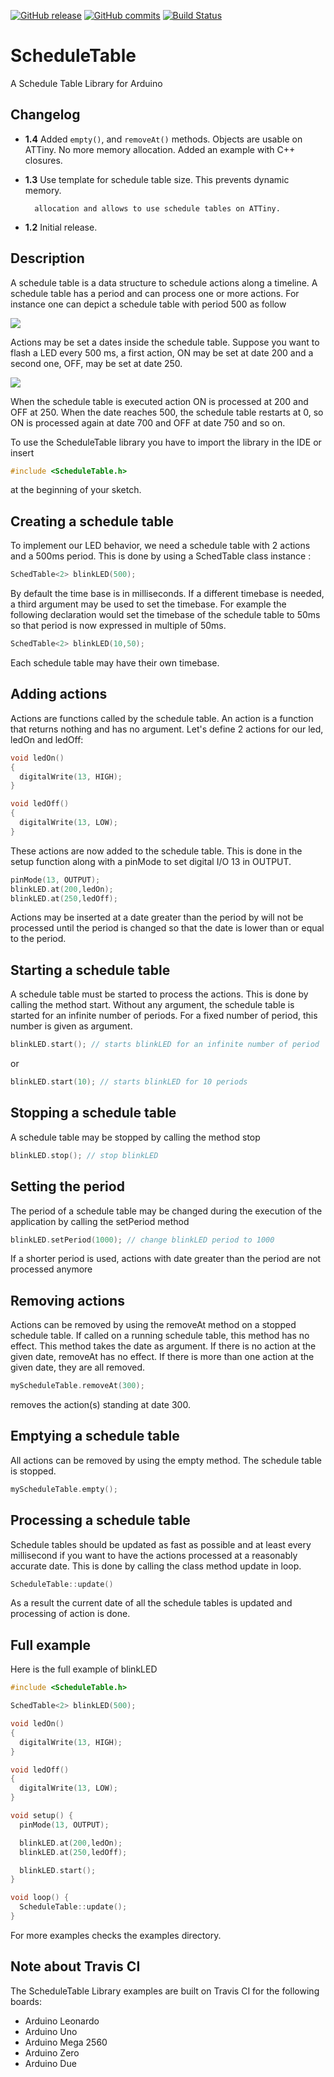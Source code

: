 [![GitHub release](https://img.shields.io/github/release/Locoduino/ScheduleTable.svg)](https://github.com/Locoduino/ScheduleTable/releases/latest) [![GitHub commits](https://img.shields.io/github/commits-since/Locoduino/ScheduleTable/1.4.svg)](https://github.com/Locoduino/ScheduleTable/compare/1.4...master) [![Build Status](https://travis-ci.org/Locoduino/ScheduleTable.svg?branch=master)](https://travis-ci.org/Locoduino/ScheduleTable)

# ScheduleTable

A Schedule Table Library for Arduino

## Changelog

- **1.4**     Added ```empty()```, and ```removeAt()``` methods. Objects are usable on ATTiny. No more memory
        allocation. Added an example with C++ closures.
- **1.3**     Use template for schedule table size. This prevents dynamic memory.

        allocation and allows to use schedule tables on ATTiny.
- **1.2**     Initial release.

## Description

A schedule table is a data structure to schedule actions along a timeline.
A schedule table has a period and can process one or more actions.
For instance one can depict a schedule table with period 500 as follow

<img src="http://locoduino.org/pic/github/st.png">

Actions may be set a dates inside the schedule table.
Suppose you want to flash a LED every 500 ms, a first action, ON may be set
at date 200 and a second one, OFF, may be set at date 250.

<img src="http://locoduino.org/pic/github/sta.png">

When the schedule table is executed action ON is processed at 200 and OFF at
250. When the date reaches 500, the schedule table restarts at 0, so ON is
processed again at date 700 and OFF at date 750 and so on.

To use the ScheduleTable library you have to import the library in the IDE
or insert

```C++
#include <ScheduleTable.h>
```

at the beginning of your sketch.

## Creating a schedule table

To implement our LED behavior, we need a schedule table with 2 actions and a
500ms period. This is done by using a SchedTable class instance :

```C++
SchedTable<2> blinkLED(500);
```

By default the time base is in milliseconds. If a different timebase is needed,
a third argument may be used to set the timebase. For example the following
declaration would set the timebase of the schedule table to 50ms so that
period is now expressed in multiple of 50ms.

```C++
SchedTable<2> blinkLED(10,50);
```

Each schedule table may have their own timebase.

## Adding actions

Actions are functions called by the schedule table. An action is a function
that returns nothing and has no argument. Let's define 2 actions for our led,
ledOn and ledOff:

```C++
void ledOn()
{
  digitalWrite(13, HIGH);
}

void ledOff()
{
  digitalWrite(13, LOW);
}
```

These actions are now added to the schedule table. This is done in the setup
function along with a pinMode to set digital I/O 13 in OUTPUT.

```C++
pinMode(13, OUTPUT);
blinkLED.at(200,ledOn);
blinkLED.at(250,ledOff);
```

Actions may be inserted at a date greater than the period by will not be processed until the period is changed so that the date is lower than or equal to the period.

## Starting a schedule table

A schedule table must be started to process the actions. This is done by
calling the method start. Without any argument, the schedule table is started
for an infinite number of periods. For a fixed number of period, this number
is given as argument.

```C++
blinkLED.start(); // starts blinkLED for an infinite number of period
```

or

```C++
blinkLED.start(10); // starts blinkLED for 10 periods
```

## Stopping a schedule table

A schedule table may be stopped by calling the method stop

```C++
blinkLED.stop(); // stop blinkLED
```

## Setting the period

The period of a schedule table may be changed during the execution of the
application by calling the setPeriod method

```C++
blinkLED.setPeriod(1000); // change blinkLED period to 1000
```

If a shorter period is used, actions with date greater  than the period are not processed
anymore

## Removing actions

Actions can be removed by using the removeAt method on a stopped schedule table.
If called on a running schedule table, this method has no effect.
This method takes the date as argument. If there is no action at the given date,
removeAt has no effect. If there is more than one action at the given date, they
are all removed.

```C++
myScheduleTable.removeAt(300);
```

removes the action(s) standing at date 300.

## Emptying a schedule table

All actions can be removed by using the empty method. The schedule table is stopped.

```C++
myScheduleTable.empty();
```

## Processing a schedule table

Schedule tables should be updated as fast as possible and at least every
millisecond if you want to have the actions processed at a reasonably accurate
date. This is done by calling the class method update in loop.

```C++
ScheduleTable::update()
```

As a result the current date of all the schedule tables is updated and
processing of action is done.

## Full example

Here is the full example of blinkLED

```C++
#include <ScheduleTable.h>

SchedTable<2> blinkLED(500);

void ledOn()
{
  digitalWrite(13, HIGH);
}

void ledOff()
{
  digitalWrite(13, LOW);
}

void setup() {
  pinMode(13, OUTPUT);

  blinkLED.at(200,ledOn);
  blinkLED.at(250,ledOff);

  blinkLED.start();
}

void loop() {
  ScheduleTable::update();
}
```

For more examples checks the examples directory.

## Note about Travis CI

The ScheduleTable Library examples are built on Travis CI for the following boards:

- Arduino Leonardo
- Arduino Uno
- Arduino Mega 2560
- Arduino Zero
- Arduino Due
